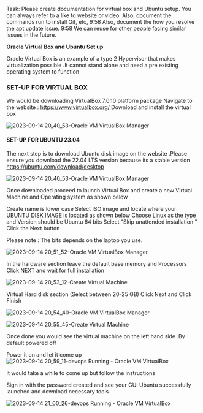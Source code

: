 Task: Please create documentation for virtual box and Ubuntu setup. You can always refer to a like to website or video.
Also, document the commands run to install Git, etc,
9:58
Also, document the how you resolve the apt update issue.
9:58
We can reuse for other people facing similar issues in the future.

**Oracle Virtual Box and Ubuntu Set up**

Oracle Virtual Box is an example of a type 2 Hypervisor that makes virtualization possible .It cannot stand alone and need a pre existing operating system to function

### SET-UP FOR VIRTUAL BOX

We would be downloading VirtualBox 7.0.10 platform package
Navigate to the website : https://www.virtualbox.org/
Download and install the virtual box

![2023-09-14 20_40_53-Oracle VM VirtualBox Manager](https://github.com/w22038999/VirtualMachineSetUp/assets/141069152/f19e9805-a92e-4db8-9329-f1a98437a886)


#### SET-UP FOR UBUNTU 23.04

The next step is to download Ubuntu disk image on the website .Please ensure you download the 22.04 LTS version because its a stable version
https://ubuntu.com/download/desktop

![2023-09-14 20_40_53-Oracle VM VirtualBox Manager](https://github.com/w22038999/VirtualMachineSetUp/assets/141069152/16560cf6-87ed-42fd-ba31-685b4d7379d1)


Once downloaded proceed to launch Virtual Box and create a new Virtual Machine and Operating system as shown below

Create name is lower case
Select ISO image and locate where your UBUNTU DISK IMAGE is located as shown below
Choose Linux as the type and Version should be Ubuntu 64 bits
Select "Skip unattended installation "
Click the Next button

Please note : The bits depends on the laptop you use.

![2023-09-14 20_51_52-Oracle VM VirtualBox Manager](https://github.com/w22038999/VirtualMachineSetUp/assets/141069152/7a488e83-2f62-4b4f-b267-b5a4b0f7b954)


In the hardware section leave the default base memory and Processors
Click NEXT and wait for full installation

![2023-09-14 20_53_12-Create Virtual Machine](https://github.com/w22038999/VirtualMachineSetUp/assets/141069152/27c9ecd6-4806-4bc9-9b35-ee54efbb05df)


Virtual Hard disk section (Select between 20-25 GB)
Click Next and Click Finish

![2023-09-14 20_54_40-Oracle VM VirtualBox Manager](https://github.com/w22038999/VirtualMachineSetUp/assets/141069152/2b3f9c4c-2f96-49cc-8fbc-bd492dee30bf)

![2023-09-14 20_55_45-Create Virtual Machine](https://github.com/w22038999/VirtualMachineSetUp/assets/141069152/d42a9396-a25b-4bf2-8a6c-5cc5a94fa511)


Once done you would see the virtual machine on the left hand side .By default powered off

Power it on and let it come up
![2023-09-14 20_59_11-devops  Running  - Oracle VM VirtualBox](https://github.com/w22038999/VirtualMachineSetUp/assets/141069152/b7854f8b-3e38-4851-8bac-0b774b75b678)


It would take a while to come up but follow the instructions

Sign in with the password created and see your GUI Ubuntu successfully launched and download necessary tools

![2023-09-14 21_00_26-devops  Running  - Oracle VM VirtualBox](https://github.com/w22038999/VirtualMachineSetUp/assets/141069152/b4992ef6-f4d9-4d13-9aa8-356a5cb74fb5)

